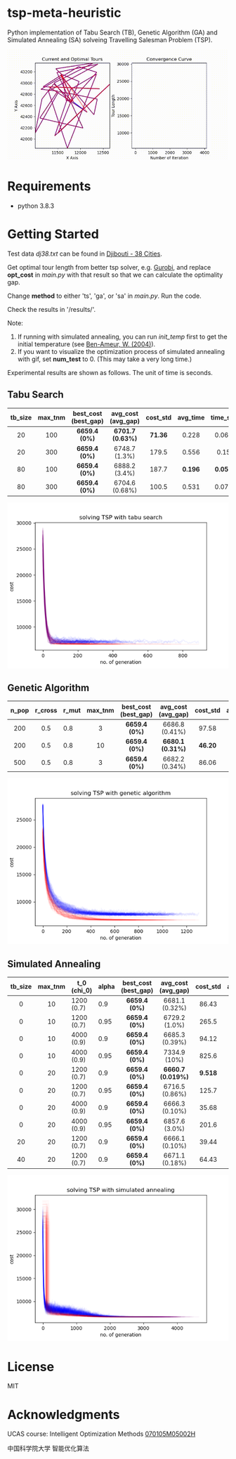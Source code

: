 # tsp-meta-heuristic
Python implementation of Tabu Search (TB), Genetic Algorithm (GA) and Simulated Annealing (SA) solveing Travelling Salesman Problem (TSP).

![sa](assets/sa.gif)

# Requirements

- python 3.8.3

# Getting Started

Test data *dj38.txt* can be found in [Djibouti - 38 Cities](http://www.math.uwaterloo.ca/tsp/world/countries.html#DJ).

Get optimal tour length from better tsp solver, e.g. [Gurobi](https://www.gurobi.com/documentation/9.1/examples/tsp_py.html), and replace **opt_cost** in *main.py* with that result so that we can calculate the optimality gap.

Change **method** to either 'ts',  'ga', or 'sa' in *main.py*.  Run the code.

Check the results in '/results/'.

Note:

1. If running with simulated annealing, you can run *init_temp* first to get the initial temperature (see [Ben-Ameur, W. (2004)](https://link.springer.com/article/10.1023/B:COAP.0000044187.23143.bd)).
2. If you want to visualize the optimization process of simulated annealing with gif, set **num_test** to 0. (This may take a very long time.)

Experimental results are shown as follows. The unit of time is seconds.

## Tabu Search

| tb_size | max_tnm | best_cost<br />(best_gap) | avg_cost<br />(avg_gap) | cost_std  | avg_time  | time_std  |
| :-----: | :-----: | :-----------------------: | :---------------------: | :-------: | :-------: | :-------: |
|   20    |   100   |      **6659.4 (0%)**      |   **6701.7 (0.63%)**    | **71.36** |   0.228   |   0.068   |
|   20    |   300   |      **6659.4 (0%)**      |      6748.7 (1.3%)      |   179.5   |   0.556   |   0.15    |
|   80    |   100   |      **6659.4 (0%)**      |      6888.2 (3.4%)      |   187.7   | **0.196** | **0.050** |
|   80    |   300   |      **6659.4 (0%)**      |     6704.6 (0.68%)      |   100.5   |   0.531   |   0.077   |

![tb](assets/tb.png)

## Genetic Algorithm

| n_pop | r_cross | r_mut | max_tnm | best_cost<br />(best_gap) | avg_cost<br />(avg_gap) | cost_std  | avg_time | time_std |
| :---: | :-----: | ----- | :-----: | :-----------------------: | :---------------------: | :-------: | :------: | :------: |
|  200  |   0.5   | 0.8   |    3    |      **6659.4 (0%)**      |     6686.8 (0.41%)      |   97.58   |   5.69   |   1.2    |
|  200  |   0.5   | 0.8   |   10    |      **6659.4 (0%)**      |   **6680.1 (0.31%)**    | **46.20** | **4.02** | **0.85** |
|  500  |   0.5   | 0.8   |    3    |      **6659.4 (0%)**      |     6682.2 (0.34%)      |   86.06   |   10.6   |   2.3    |

![ga](assets/ga.png)

## Simulated Annealing

| tb_size | max_tnm | t_0<br />(chi_0) | alpha | best_cost<br />(best_gap) | avg_cost<br />(avg_gap) | cost_std  | avg_time  | time_std  |
| :-----: | :-----: | ---------------- | ----- | :-----------------------: | :---------------------: | :-------: | :-------: | :-------: |
|    0    |   10    | 1200 (0.7)       | 0.9   |      **6659.4 (0%)**      |     6681.1 (0.32%)      |   86.43   | **0.255** | **0.027** |
|    0    |   10    | 1200 (0.7)       | 0.95  |      **6659.4 (0%)**      |      6729.2 (1.0%)      |   265.5   |   0.381   |   0.074   |
|    0    |   10    | 4000 (0.9)       | 0.9   |      **6659.4 (0%)**      |     6685.3 (0.39%)      |   94.12   |   0.298   |   0.031   |
|    0    |   10    | 4000 (0.9)       | 0.95  |      **6659.4 (0%)**      |      7334.9 (10%)       |   825.6   |   0.340   |   0.17    |
|    0    |   20    | 1200 (0.7)       | 0.9   |      **6659.4 (0%)**      |   **6660.7 (0.019%)**   | **9.518** |   0.445   |   0.061   |
|    0    |   20    | 1200 (0.7)       | 0.95  |      **6659.4 (0%)**      |     6716.5 (0.86%)      |   125.7   |   0.569   |   0.19    |
|    0    |   20    | 4000 (0.9)       | 0.9   |      **6659.4 (0%)**      |     6666.3 (0.10%)      |   35.68   |   0.491   |   0.070   |
|    0    |   20    | 4000 (0.9)       | 0.95  |      **6659.4 (0%)**      |      6857.6 (3.0%)      |   201.6   |   0.526   |   0.25    |
|   20    |   20    | 1200 (0.7)       | 0.9   |      **6659.4 (0%)**      |     6666.1 (0.10%)      |   39.44   |   0.463   |   0.062   |
|   40    |   20    | 1200 (0.7)       | 0.9   |      **6659.4 (0%)**      |     6671.1 (0.18%)      |   64.43   |   0.488   |   0.064   |

![sa](assets/sa.png)

# License

MIT

# Acknowledgments

UCAS course: Intelligent Optimization Methods [070105M05002H](http://jwxk.ucas.ac.cn/course/courseplan/184399)

中国科学院大学 智能优化算法
